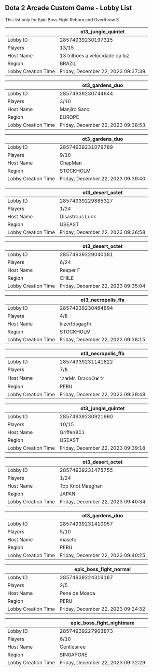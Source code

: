 ## Dota 2 Arcade Custom Game - Lobby List

This list only for Epic Boss Fight Reborn and Overthrow 3

|  | ot3_jungle_quintet |
| ------ | ------ |
| Lobby ID | 28574939230197315 |
| Players | 13/15 |
| Host Name | 13 trilhoes a velocidade da luz |
| Region | BRAZIL |
| Lobby Creation Time | Friday, December 22, 2023 09:37:39 |


|  | ot3_gardens_duo |
| ------ | ------ |
| Lobby ID | 28574939230744644 |
| Players | 3/10 |
| Host Name | Manjiro Sano |
| Region | EUROPE |
| Lobby Creation Time | Friday, December 22, 2023 09:38:53 |


|  | ot3_gardens_duo |
| ------ | ------ |
| Lobby ID | 28574939231079789 |
| Players | 9/10 |
| Host Name | ChapMan |
| Region | STOCKHOLM |
| Lobby Creation Time | Friday, December 22, 2023 09:39:40 |


|  | ot3_desert_octet |
| ------ | ------ |
| Lobby ID | 28574939229885327 |
| Players | 1/24 |
| Host Name | Disastrous Luck |
| Region | USEAST |
| Lobby Creation Time | Friday, December 22, 2023 09:36:58 |


|  | ot3_desert_octet |
| ------ | ------ |
| Lobby ID | 28574939229040181 |
| Players | 6/24 |
| Host Name | Reaper  Γ |
| Region | CHILE |
| Lobby Creation Time | Friday, December 22, 2023 09:35:04 |


|  | ot3_necropolis_ffa |
| ------ | ------ |
| Lobby ID | 28574939230464894 |
| Players | 4/8 |
| Host Name | kizerfdsgagfh. |
| Region | STOCKHOLM |
| Lobby Creation Time | Friday, December 22, 2023 09:38:15 |


|  | ot3_necropolis_ffa |
| ------ | ------ |
| Lobby ID | 28574939231141822 |
| Players | 7/8 |
| Host Name | ツ♛Mr. DracoO♛ツ |
| Region | PERU |
| Lobby Creation Time | Friday, December 22, 2023 09:39:48 |


|  | ot3_jungle_quintet |
| ------ | ------ |
| Lobby ID | 28574939230921960 |
| Players | 10/15 |
| Host Name | Griffen801 |
| Region | USEAST |
| Lobby Creation Time | Friday, December 22, 2023 09:39:18 |


|  | ot3_desert_octet |
| ------ | ------ |
| Lobby ID | 28574939231475755 |
| Players | 1/24 |
| Host Name | Top Knot.Maeghan |
| Region | JAPAN |
| Lobby Creation Time | Friday, December 22, 2023 09:40:34 |


|  | ot3_gardens_duo |
| ------ | ------ |
| Lobby ID | 28574939231410957 |
| Players | 5/10 |
| Host Name | maseto |
| Region | PERU |
| Lobby Creation Time | Friday, December 22, 2023 09:40:25 |


|  | epic_boss_fight_normal |
| ------ | ------ |
| Lobby ID | 28574939224316187 |
| Players | 2/5 |
| Host Name | Pene de Mosca |
| Region | PERU |
| Lobby Creation Time | Friday, December 22, 2023 09:24:32 |


|  | epic_boss_fight_nightmare |
| ------ | ------ |
| Lobby ID | 28574939227903873 |
| Players | 6/10 |
| Host Name | Gentlesiree |
| Region | SINGAPORE |
| Lobby Creation Time | Friday, December 22, 2023 09:32:29 |


